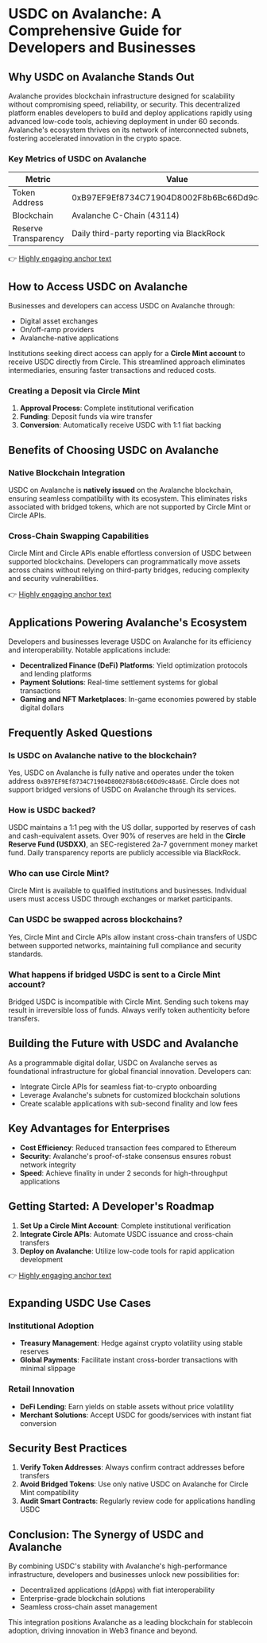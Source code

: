# USDC on Avalanche: A Comprehensive Guide for Developers and Businesses

## Why USDC on Avalanche Stands Out

Avalanche provides blockchain infrastructure designed for scalability without compromising speed, reliability, or security. This decentralized platform enables developers to build and deploy applications rapidly using advanced low-code tools, achieving deployment in under 60 seconds. Avalanche's ecosystem thrives on its network of interconnected subnets, fostering accelerated innovation in the crypto space.

### Key Metrics of USDC on Avalanche  
| Metric                | Value                          |  
|-----------------------|--------------------------------|  
| Token Address         | 0xB97EF9Ef8734C71904D8002F8b6Bc66Dd9c48a6E |  
| Blockchain            | Avalanche C-Chain (43114)      |  
| Reserve Transparency  | Daily third-party reporting via BlackRock |  

👉 [Highly engaging anchor text](https://bit.ly/okx-bonus)

## How to Access USDC on Avalanche

Businesses and developers can access USDC on Avalanche through:  
- Digital asset exchanges  
- On/off-ramp providers  
- Avalanche-native applications  

Institutions seeking direct access can apply for a **Circle Mint account** to receive USDC directly from Circle. This streamlined approach eliminates intermediaries, ensuring faster transactions and reduced costs.

### Creating a Deposit via Circle Mint  
1. **Approval Process**: Complete institutional verification  
2. **Funding**: Deposit funds via wire transfer  
3. **Conversion**: Automatically receive USDC with 1:1 fiat backing  

## Benefits of Choosing USDC on Avalanche

### Native Blockchain Integration  
USDC on Avalanche is **natively issued** on the Avalanche blockchain, ensuring seamless compatibility with its ecosystem. This eliminates risks associated with bridged tokens, which are not supported by Circle Mint or Circle APIs.

### Cross-Chain Swapping Capabilities  
Circle Mint and Circle APIs enable effortless conversion of USDC between supported blockchains. Developers can programmatically move assets across chains without relying on third-party bridges, reducing complexity and security vulnerabilities.

👉 [Highly engaging anchor text](https://bit.ly/okx-bonus)

## Applications Powering Avalanche's Ecosystem

Developers and businesses leverage USDC on Avalanche for its efficiency and interoperability. Notable applications include:  
- **Decentralized Finance (DeFi) Platforms**: Yield optimization protocols and lending platforms  
- **Payment Solutions**: Real-time settlement systems for global transactions  
- **Gaming and NFT Marketplaces**: In-game economies powered by stable digital dollars  

## Frequently Asked Questions  

### **Is USDC on Avalanche native to the blockchain?**  
Yes, USDC on Avalanche is fully native and operates under the token address `0xB97EF9Ef8734C71904D8002F8b6Bc66Dd9c48a6E`. Circle does not support bridged versions of USDC on Avalanche through its services.  

### **How is USDC backed?**  
USDC maintains a 1:1 peg with the US dollar, supported by reserves of cash and cash-equivalent assets. Over 90% of reserves are held in the **Circle Reserve Fund (USDXX)**, an SEC-registered 2a-7 government money market fund. Daily transparency reports are publicly accessible via BlackRock.  

### **Who can use Circle Mint?**  
Circle Mint is available to qualified institutions and businesses. Individual users must access USDC through exchanges or market participants.  

### **Can USDC be swapped across blockchains?**  
Yes, Circle Mint and Circle APIs allow instant cross-chain transfers of USDC between supported networks, maintaining full compliance and security standards.  

### **What happens if bridged USDC is sent to a Circle Mint account?**  
Bridged USDC is incompatible with Circle Mint. Sending such tokens may result in irreversible loss of funds. Always verify token authenticity before transfers.  

## Building the Future with USDC and Avalanche

As a programmable digital dollar, USDC on Avalanche serves as foundational infrastructure for global financial innovation. Developers can:  
- Integrate Circle APIs for seamless fiat-to-crypto onboarding  
- Leverage Avalanche's subnets for customized blockchain solutions  
- Create scalable applications with sub-second finality and low fees  

## Key Advantages for Enterprises  
- **Cost Efficiency**: Reduced transaction fees compared to Ethereum  
- **Security**: Avalanche's proof-of-stake consensus ensures robust network integrity  
- **Speed**: Achieve finality in under 2 seconds for high-throughput applications  

## Getting Started: A Developer's Roadmap  
1. **Set Up a Circle Mint Account**: Complete institutional verification  
2. **Integrate Circle APIs**: Automate USDC issuance and cross-chain transfers  
3. **Deploy on Avalanche**: Utilize low-code tools for rapid application development  

👉 [Highly engaging anchor text](https://bit.ly/okx-bonus)

## Expanding USDC Use Cases  

### Institutional Adoption  
- **Treasury Management**: Hedge against crypto volatility using stable reserves  
- **Global Payments**: Facilitate instant cross-border transactions with minimal slippage  

### Retail Innovation  
- **DeFi Lending**: Earn yields on stable assets without price volatility  
- **Merchant Solutions**: Accept USDC for goods/services with instant fiat conversion  

## Security Best Practices  

1. **Verify Token Addresses**: Always confirm contract addresses before transfers  
2. **Avoid Bridged Tokens**: Use only native USDC on Avalanche for Circle Mint compatibility  
3. **Audit Smart Contracts**: Regularly review code for applications handling USDC  

## Conclusion: The Synergy of USDC and Avalanche  

By combining USDC's stability with Avalanche's high-performance infrastructure, developers and businesses unlock new possibilities for:  
- Decentralized applications (dApps) with fiat interoperability  
- Enterprise-grade blockchain solutions  
- Seamless cross-chain asset management  

This integration positions Avalanche as a leading blockchain for stablecoin adoption, driving innovation in Web3 finance and beyond.